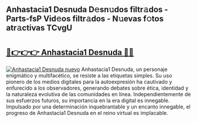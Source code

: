 ## Anhastacia1 Desnuda D𝚎sn𝚞dos filtr𝚊dos - Parts-fsP Vid𝚎os filtr𝚊dos - N𝚞evas f𝚘tos atr𝚊ctivas TCvgU

# <h2><a href="http://mb7dx4h.tromn.icu/?c=Anhastacia1+Desnuda">🔗👉👉👉 Anhastacia1 Desnuda 🔗🔗</a></h2>

[![Anhastacia1 Desnuda nuevo](https://i.imgur.com/pEAQMta.gif)](http://mb7dx4h.tromn.icu/?c=Anhastacia1+Desnuda)
Anhastacia1 Desnuda, un personaje enigmático y multifacético, se resiste a las etiquetas simples. Su uso pionero de los medios digitales para la autoexpresión ha cautivado y enfurecido a los observadores, generando debates sobre ética, identidad y la naturaleza evolutiva de las comunidades en línea. Independientemente de sus esfuerzos futuros, su importancia en la era digital es innegable. Impulsado por una determinación inquebrantable y un encanto innegable, el progreso de Anhastacia1 Desnuda en el reino virtual es implacable.
